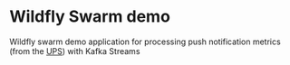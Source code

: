 # Wildfly Swarm demo 
Wildfly swarm demo application for processing push notification metrics (from the [UPS](https://github.com/aerogear/aerogear-unifiedpush-server/tree/GSOC_2017_kafka)) with Kafka Streams
